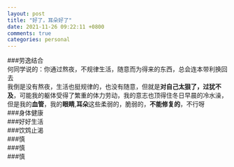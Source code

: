 ```yaml
---
layout: post
title: "好了，耳朵好了"
date: 2021-11-26 09:22:11 +0800
comments: true
categories: personal
---
```

###劳逸结合  
何同学说的：你通过熬夜，不规律生活，随意而为得来的东西，总会连本带利换回去  
我倒是没有熬夜，生活也挺规律的，也没有随意，但就是**对自己太狠了，过犹不及**，可能我的躯体受得了繁重的体力劳动，我的意志也顶得住冬日早晨的冷水澡，但是我的**血管**，我的**眼睛**,**耳朵**这些柔弱的，脆弱的，**不能修复的**，不行呀  
###身体健康  
###好好生活  
###饮鸩止渴  
###慎  
###慎  
###慎
